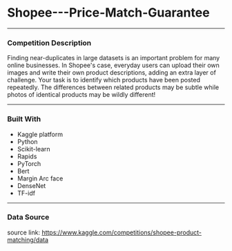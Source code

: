 # Shopee---Price-Match-Guarantee

---
### Competition Description
Finding near-duplicates in large datasets is an important problem for many online businesses. In Shopee's case, everyday users can upload their own images and write their own product descriptions, adding an extra layer of challenge. Your task is to identify which products have been posted repeatedly. The differences between related products may be subtle while photos of identical products may be wildly different!

---
### Built With

- Kaggle platform
- Python 
- Scikit-learn
- Rapids 
- PyTorch
- Bert 
- Margin Arc face 
- DenseNet
- TF-idf

---
### Data Source
source link: https://www.kaggle.com/competitions/shopee-product-matching/data
